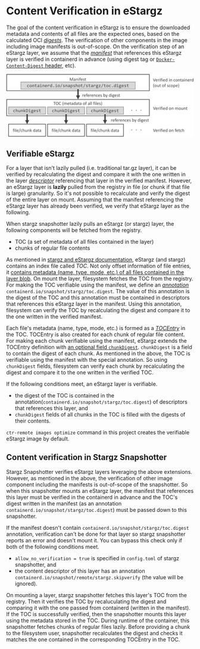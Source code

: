 # Content Verification in eStargz

The goal of the content verification in eStargz is to ensure the downloaded metadata and contents of all files are the expected ones, based on the calculated OCI [_digests_](https://github.com/opencontainers/image-spec/blob/v1.0.1/descriptor.md#digests).
The verification of other components in the image including image manifests is out-of-scope.
On the verification step of an eStargz layer, we assume that the [_manifest_](https://github.com/opencontainers/image-spec/blob/v1.0.1/manifest.md) that references this eStargz layer is verified in containerd in advance (using digest tag or [`Docker-Content-Digest` header](https://docs.docker.com/registry/spec/api/#digest-header), etc).

![the overview of the verification](/docs/images/verification.png)

## Verifiable eStargz

For a layer that isn't lazily pulled (i.e. traditional tar.gz layer), it can be verified by recalculating the digest and compare it with the one written in the layer [_descriptor_](https://github.com/opencontainers/image-spec/blob/v1.0.1/descriptor.md) referencing that layer in the verified manifest.
However, an eStargz layer is **lazily** pulled from the registry in file (or chunk if that file is large) granularity.
So it's not possible to recalculate and verify the digest of the entire layer on mount.
Assuming that the manifest referencing the eStargz layer has already been verified, we verify that eStargz layer as the following.

When stargz snapshotter lazily pulls an eStargz (or stargz) layer, the following components will be fetched from the registry.

- TOC (a set of metadata of all files contained in the layer)
- chunks of regular file contents

As mentioned in [stargz and eStargz documentation](/docs/stargz-estargz.md), eStargz (and stargz) contains an index file called _TOC_.
Not only offset information of file entries, it [contains metadata (name, type, mode, etc.) of all files contained in the layer blob](https://github.com/google/crfs/blob/71d77da419c90be7b05d12e59945ac7a8c94a543/stargz/stargz.go#L214-L218).
On mount the layer, filesystem fetches the TOC from the registry.
For making the TOC verifiable using the manifest, we define an [_annotation_](https://github.com/opencontainers/image-spec/blob/v1.0.1/descriptor.md#properties) `containerd.io/snapshot/stargz/toc.digest`.
The value of this annotation is the digest of the TOC and this annotation must be contained in descriptors that references this eStargz layer in the manifest.
Using this annotation, filesystem can verify the TOC by recalculating the digest and compare it to the one written in the verified manifest.

Each file's metadata (name, type, mode, etc.) is formed as a [_TOCEntry_](https://github.com/google/crfs/blob/71d77da419c90be7b05d12e59945ac7a8c94a543/stargz/stargz.go#L109-L191) in the TOC.
TOCEntry is also created for each chunk of regular file content.
For making each chunk verifiable using the manifest, eStargz extends the TOCEntry definition with [an optional field `chunkDigest`](https://github.com/containerd/stargz-snapshotter/blob/b53e8fe8d37751753bc623b037729b6a6d9c1122/stargz/verify/verify.go#L56-L64).
`chunkDigest` is a field to contain the digest of each chunk.
As mentioned in the above, the TOC is verifiable using the manifest with the special annotation.
So using `chunkDigest` fields, filesystem can verify each chunk by recalculating the digest and compare it to the one written in the verified TOC.

If the following conditions meet, an eStargz layer is verifiable.

- the digest of the TOC is contained in the annotation(`containerd.io/snapshot/stargz/toc.digest`) of descriptors that references this layer, and
- `chunkDigest` fields of all chunks in the TOC is filled with the digests of their contents.

`ctr-remote images optimize` command in this project creates the verifiable eStargz image by default.

## Content verification in Stargz Snapshotter

Stargz Snapshotter verifies eStargz layers leveraging the above extensions.
However, as mentioned in the above, the verification of other image component including the manifests is out-of-scope of the snapshotter.
So when this snapshotter mounts an eStargz layer, the manifest that references this layer must be verified in the containerd in advance and the TOC's digest written in the manifest (as an annotation `containerd.io/snapshot/stargz/toc.digest`) must be passed down to this snapshotter.

If the manifest doesn't contain `containerd.io/snapshot/stargz/toc.digest` annotation, verification can't be done for that layer so stargz snapshotter reports an error and doesn't mount it.
You can bypass this check only if both of the following conditions meet.

- `allow_no_verification = true` is specified in `config.toml` of stargz snapshotter, and
- the content descriptor of this layer has an annotation `containerd.io/snapshot/remote/stargz.skipverify` (the value will be ignored).

On mounting a layer, stargz snapshotter fetches this layer's TOC from the registry.
Then it verifies the TOC by recaluculating the digest and comparing it with the one passed from containerd (written in the manifest).
If the TOC is successfully verified, then the snapshotter mounts this layer using the metadata stored in the TOC.
During runtime of the container, this snapshotter fetches chunks of regular files lazily.
Before providing a chunk to the filesystem user, snapshotter recalculates the digest and checks it matches the one contained in the corresponding TOCEntry in the TOC.
